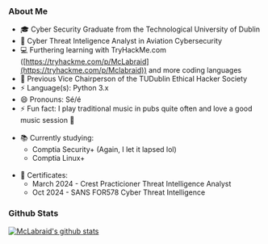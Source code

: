 ### About Me

- 🎓 Cyber Security Graduate from the Technological University of Dublin
- 🔨 Cyber Threat Inteligence Analyst in Aviation Cybersecurity
- 💻 Furthering learning with TryHackMe.com ([https://tryhackme.com/p/McLabraid](https://tryhackme.com/p/Mclabraid)) and more coding languages
- 👯 Previous Vice Chairperson of the TUDublin Ethical Hacker Society
- ⚡ Language(s): Python 3.x
- 😄 Pronouns: Sé/é
- ⚡ Fun fact: I play traditional music in pubs quite often and love a good music session 🎸<br><br>
- 📚 Currently studying:
  - Comptia Security+ (Again, I let it lapsed lol)
  - Comptia Linux+<br><br>
- 📃 Certificates:
   - March 2024 - Crest Practicioner Threat Intelligence Analyst<br>
   - Oct 2024 - SANS FOR578 Cyber Threat Intelligence
                  

### Github Stats
[![McLabraid's github stats](https://github-readme-stats.vercel.app/api?username=mclabraid)](https://github.com/anuraghazra/github-readme-stats)


<!--
**McLabraid/McLabraid** is a ✨ _special_ ✨ repository because its `README.md` (this file) appears on your GitHub profile.

Here are some ideas to get you started:

- 🔭 I’m currently working on ...
- 🌱 I’m currently learning ...
- 👯 I’m looking to collaborate on ...
- 🤔 I’m looking for help with ...
- 💬 Ask me about ...
- 📫 How to reach me: ...
- 😄 Pronouns: ...
- ⚡ Fun fact: ...
-->
